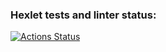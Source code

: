 ### Hexlet tests and linter status:
[![Actions Status](https://github.com/AndreyShchukin/php-project-lvl1/workflows/hexlet-check/badge.svg)](https://github.com/AndreyShchukin/php-project-lvl1/actions)